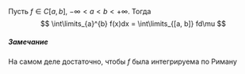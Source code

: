 Пусть $f \in C[a, b]$, $-\infty < a < b < +\infty$.
Тогда
$$
\int\limits_{a}^{b} f(x)dx = \int\limits_{[a, b]} fd\mu
$$
##### Замечание
На самом деле достаточно, чтобы $f$ была интегрируема по Риману